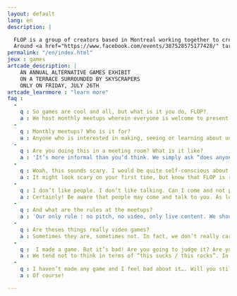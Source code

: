 ```yaml
---
layout: default
lang: en
description: |

  FLOP is a group of creators based in Montreal working together to create playful and alternative experiences that stray from traditional video games.<br/><br/>
  Around <a href="https://www.facebook.com/events/387528575177428/" target="_blank">monthly meetups</a>, we act as an incubator and open atelier, welcoming industry veterans and curious neophytes alike.
permalink: "/en/index.html"
jeux : games
artcade_description: |
    AN ANNUAL ALTERNATIVE GAMES EXHIBIT
    ON A TERRACE SURROUNDED BY SKYSCRAPERS
    ONLY ON FRIDAY, JULY 26TH
artcade_learnmore : "learn more"
faq :
  -
    q : So games are cool and all, but what is it you do, FLOP?
    a : We host monthly meetups wherein everyone is welcome to present prototypes or simply come and see what others have made. FLOP also hosts other activities related to alternative games, from workshops to exhibitions.
  -
    q : Monthly meetups? Who is it for?
    a : Anyone who is interested in making, seeing or learning about unconventional video games. No need to be a dev, nor even a gamer. No need to bring anything neither!
  -
    q : Are you doing this in a meeting room? What is it like?
    a : 'It’s more informal than you’d think. We simply ask “does anyone have a game to show?”, some people raise their hand and we’re ready to start. We first play the game on a projector (if it’s screen based), and when it’s over we have a group discussion about it. It can be feedback, or just a more open-ended discussion about the process, design, aesthetics, etc.'
  -
    q : Woah, this sounds scary. I would be quite self-conscious about doing this in front of strangers.
    a : It might look scary on your first time, but know that FLOP is recognized as a welcoming place where everything is allowed, anything from unfinished to weird, cliché, sophisticated or just broken. If you are a beginner, be assured that we will be especially interested in helping you get better.
  -
    q : I don’t like people. I don’t like talking. Can I come and not participate?
    a : Certainly! Be aware that people may come and talk to you. As long as you are friendly and civil, we should get along.
  -
    q : And what are the rules at the meetups?
    a : 'Our only rule : no pitch, no video, only live content. We should also specify that we have zero tolerance for racism, sexism, homophobia, transphobia, ableism and hate speech of any nature.'
  -
    q : Are theses things really video games?
    a : Sometimes they are, sometimes not. In fact, we don’t really care. More constructive questions would be “Why can I say that this is a video game? What do I consider a video game to be?”
  -
    q :  I made a game. But it’s bad! Are you going to judge it? Are you going to judge me?
    a : We tend not to think in terms of “this sucks / this rocks”. In fact, we are certain your game is not bad and that there is at least something interesting about it.
  -
    q : I haven’t made any game and I feel bad about it…. Will you still accept me?
    a : Of course!

---
```

